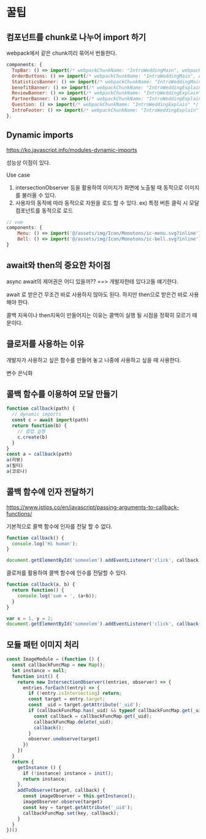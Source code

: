 # 꿀팁



## 컴포넌트를 chunk로 나누어 import 하기

webpack에서 같은 chunk끼리 묶어서 번들한다.

```javascript
components: {
  TopBar: () => import(/* webpackChunkName: "IntroWeddingMain", webpackPreload: true */'@/pages/intro/shuttle/components/topBar.vue'),
  OrderButtons: () => import(/* webpackChunkName: "IntroWeddingMain", webpackPreload: true */'@/pages/intro/shuttle/components/orderButtons.vue'),
  StatisticsBanner: () => import(/* webpackChunkName: "IntroWeddingMain" */'@/pages/intro/shuttle/components/statisticsBanner.vue'),
  benefitBanner: () => import(/* webpackChunkName: "IntroWeddingExplain" */'@/pages/intro/shuttle/components/benefitBanner.vue'),
  ReviewBanner: () => import(/* webpackChunkName: "IntroWeddingExplain" */'@/pages/intro/shuttle/components/reviewBanner.vue'),
  PartnerBanner: () => import(/* webpackChunkName: "IntroWeddingExplain" */'@/pages/intro/shuttle/components/partnerBanner.vue'),
  Question: () => import(/* webpackChunkName: "IntroWeddingExplain" */'@/pages/intro/shuttle/components/question.vue'),
  IntroFooter: () => import(/* webpackChunkName: "IntroWeddingExplain" */'@/pages/intro/shuttle/components/footer.vue')
},
```



## Dynamic imports

https://ko.javascript.info/modules-dynamic-imports

성능상 이점이 있다.

Use case

1. intersectionObserver 등을  활용하여 이미지가 화면에 노출될 때 동적으로 이미지를 불러올 수 있다.
2. 사용자의 동작에 따라 동적으로 자원을 로드 할 수 있다. ex) 특정 버튼 클릭 시 모달 컴포넌트를 동적으로 로드

```javascript
// vue 
components: {
    Menu: () => import('@/assets/img/Icon/Monotons/ic-menu.svg?inline'),
    Bell: () => import('@/assets/img/Icon/Monotons/ic-bell.svg?inline'),
}
```





## await와 then의 중요한 차이점

async await의 제어권은 어디 있을까?? ==> 개발자한테 있다고들 얘기한다.

await 로 받은건 무조건 바로 사용하지 않아도 된다. 하지만 then으로 받은건 바로 사용해야 한다.

콜백 지옥이나 then지옥이 만들어지는 이유는 콜백이 실행 될 시점을 정확히 모르기 때문이다.



## 클로저를 사용하는 이유

개발자가 사용하고 싶은 함수를 만들어 놓고 나중에 사용하고 싶을 때 사용한다.

변수 은닉화



## 콜백 함수를 이용하여 모달 만들기

```javascript
function callback(path) {
  // dynamic imports
  const c = await import(path)
  return function(b) {
    // 팝업 실행
    c.create(b)
  }
}
const a = callback(path)
a(리뷰)
a(필터)
a(코로나)
```



## 콜백 함수에 인자 전달하기

https://www.jstips.co/en/javascript/passing-arguments-to-callback-functions/

기본적으로 콜백 함수에 인자를 전달 할 수 없다.

```javascript
function callback() {
  console.log('Hi human');
}

document.getElementById('someelem').addEventListener('click', callback);
```

클로저를 활용하여 콜백 함수에 인수를 전달할 수 있다.

```javascript
function callback(a, b) {
  return function() {
    console.log('sum = ', (a+b));
  }
}

var x = 1, y = 2;
document.getElementById('someelem').addEventListener('click', callback(x, y));
```



## 모듈 패턴 이미지 처리

```javascript
const ImageModule = (function () {
  const callbackFuncMap = new Map();
  let instance = null;
  function init() {
    return new IntersectionObserver((entries, observer) => {
      entries.forEach((entry) => {
        if (!entry.isIntersecting) return;
        const target = entry.target;
        const _uid = target.getAttribute('_uid');
        if (callbackFuncMap.has(_uid) && typeof callbackFuncMap.get(_uid) === 'function') {
          const callback = callbackFuncMap.get(_uid);
          callbackFuncMap.delete(_uid);
          callback();
        }
        observer.unobserve(target)
      })
    })
  }
  return {
    getInstance () {
      if (!instance) instance = init();
      return instance;
    },
    addToObserve(target, callback) {
      const imageObserver = this.getInstance();
      imageObserver.observe(target)
      const key = target.getAttribute('_uid');
      callbackFuncMap.set(key, callback);
    }
  }
})()
```

